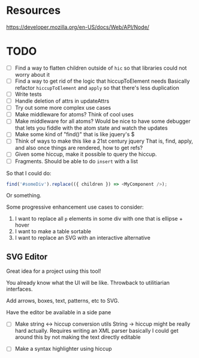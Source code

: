 # Resources

https://developer.mozilla.org/en-US/docs/Web/API/Node/

# TODO

- [ ] Find a way to flatten children outside of `hic` so that libraries could not worry about it
- [ ] Find a way to get rid of the logic that hiccupToElement needs
Basically refactor `hiccupToElement` and `apply` so that there's less duplication
- [ ] Write tests
- [ ] Handle deletion of attrs in updateAttrs
- [ ] Try out some more complex use cases
- [ ] Make middleware for atoms? Think of cool uses
- [ ] Make middleware for all atoms?
Would be nice to have some debugger that lets you fiddle with the atom state and watch the updates
- [ ] Make some kind of "find()" that is like jquery's $
- [ ] Think of ways to make this like a 21st century jquery
That is, find, apply, and also once things are rendered, how to get refs?
- [ ] Given some hiccup, make it possible to query the hiccup.
- [ ] Fragments. Should be able to do `insert` with a list

So that I could do:

```js
find('#someDiv').replace(({ children }) => <MyComponent />);
```

Or something.


Some progressive enhancement use cases to consider:

1. I want to replace all `p` elements in some div with one that is ellipse + hover
2. I want to make a table sortable
3. I want to replace an SVG with an interactive alternative

## SVG Editor

Great idea for a project using this tool!

You already know what the UI will be like. Throwback to utilitiarian interfaces.

Add arrows, boxes, text, patterns, etc to SVG.

Have the editor be available in a side pane

- [ ] Make string <-> hiccup conversion utils
String -> hiccup might be really hard actually. Requires writing an XML parser basically
I could get around this by not making the text directly editable

- [ ] Make a syntax highlighter using hiccup

